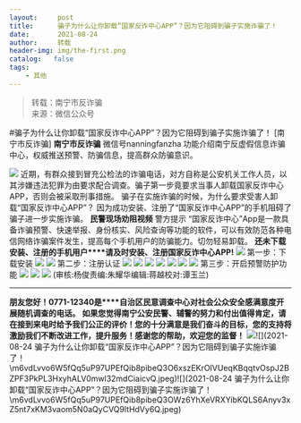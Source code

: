 ```yaml
---
layout:     post
title:      骗子为什么让你卸载“国家反诈中心APP”？因为它阻碍到骗子实施诈骗了！
date:       2021-08-24
author:     转载
header-img: img/the-first.png
catalog:   false
tags:
    - 其他
---
```


<blockquote><p>转载：南宁市反诈骗<br>
来源：微信公众号</p></blockquote>

#骗子为什么让你卸载“国家反诈中心APP”？因为它阻碍到骗子实施诈骗了！
[南宁市反诈骗]
**南宁市反诈骗**
微信号nanningfanzha
功能介绍南宁反虚假信息诈骗中心，权威推送预警、防骗信息，提高群众防骗意识。

![]({{site.baseurl}}/postimg/P9ficrEVSdibaiahrVF9rDbshoxeWibB2frx5dlPeuibFWLLSyevq4JdkuoudZVtmCA9HUbTjfO5Y2d3K7g1g3eJeqA.gif)
近期，有群众接到冒充公检法的诈骗电话，对方自称是公安机关工作人员，以其涉嫌违法犯罪为由要求配合调查。骗子第一步竟要求当事人卸载国家反诈中心APP，否则会被采取刑事措施。
骗子在实施诈骗的时候，为什么要求受害人卸载“国家反诈中心APP”？
因为成功安装、注册了“国家反诈中心APP”的手机阻碍了骗子进一步实施诈骗。
**民警现场劝阻视频**
警方提示
“国家反诈中心”App是一款具备诈骗预警、快速举报、身份核实、风险查询等功能的软件，可以有效防范各种电信网络诈骗案件发生，提高每个手机用户的防骗能力。切勿轻易卸载。
**还未下载安装、注册的手机用户****请及时安装、注册国家反诈中心APP!**
![]({{site.baseurl}}/postimg/m6vdLvvo6W6Tiac8OI3Y0A9JmzpQqztjffOIfGdGhKfuU8YQiaGrq35wPgkTNVJjn33HzlO6NaLUpdOAOrwov3JA.png)
第一步：下载安装
![]({{site.baseurl}}/postimg/m6vdLvvo6W6Tiac8OI3Y0A9JmzpQqztjfJhf206glpZIvSl4vMvc1nmMdWc4ocBaFyMRtKLkqH5Xuzf9LOCm8MA.png)
![]({{site.baseurl}}/postimg/m6vdLvvo6W6Tiac8OI3Y0A9JmzpQqztjfTw0xAeo9Lfu8FicTXmib1QVjqiauUDcicVDLTbVwJeGf3Dic1ckKumP3Zog.png)
第二步：注册认证
![]({{site.baseurl}}/postimg/m6vdLvvo6W6Tiac8OI3Y0A9JmzpQqztjfbB8PeRAia1rvdzzwdWHSYHUOKuR0SuLqEQhxt6sC1BM6IwRGm5wzyDQ.png)
![]({{site.baseurl}}/postimg/m6vdLvvo6W6Tiac8OI3Y0A9JmzpQqztjfZZ2zgNibpzibcNONXRQ7tia3ulIKjsMNtcfPxxicw04mGaZcO5DkwKTAdg.png)
![]({{site.baseurl}}/postimg/m6vdLvvo6W6Tiac8OI3Y0A9JmzpQqztjf3fManQvBELqCEPGvynJKH5pXHdRFBTibFj8d6xgMS6uZNOIVE3QKXNg.png)
![]({{site.baseurl}}/postimg/m6vdLvvo6W6Tiac8OI3Y0A9JmzpQqztjfCysvHIsUFfibKqfIicFiaN3pfFiamEYKg4GI3qdLlD3s2X6Sy70gk5VPRA.png)
![]({{site.baseurl}}/postimg/m6vdLvvo6W6Tiac8OI3Y0A9JmzpQqztjfiaJe7ibukmfHM344pOV4ibKg11djDO0CyYXRU5MUFmcABPxhoeAsxDOPg.png)
![]({{site.baseurl}}/postimg/m6vdLvvo6W6Tiac8OI3Y0A9JmzpQqztjff5UUzYYJY9Tr5ibOMkU6R5licd1zTdQdauumddibHudvpNCwgLicoQflOA.png)
![]({{site.baseurl}}/postimg/m6vdLvvo6W6Tiac8OI3Y0A9JmzpQqztjfPNalyRWeAjo06ZbCT3zmnIV0Z7SYKVm6VU3zO1Eommv31ZYR0MHyTA.png)
第三步：开启预警防护功能
![]({{site.baseurl}}/postimg/m6vdLvvo6W6Tiac8OI3Y0A9JmzpQqztjfbN2JYWDOoZUIUiaUFkFA04ianFRd7N13plmcuztYKJIzkVM4H75b6Xeg.png)
![]({{site.baseurl}}/postimg/m6vdLvvo6W6Tiac8OI3Y0A9JmzpQqztjfuqU4U7sgJBlPOiaV8N5WMNyNMtNlxz8UfxOO7HImicaLxviajyz2G1wUA.png)
![]({{site.baseurl}}/postimg/m6vdLvvo6W6Tiac8OI3Y0A9JmzpQqztjfljRcFgwxZnRfGKehliaoV7g3wibIC9mmLiauqA9ibnIuAlOPQkWiaAZheMg.png)
(审核:杨俊责编:朱耀华编辑:蒋越校对:谭玉兰)
***
**朋友您好！0771-12340是****自治区民意调查中心对社会公众安全感满意度开展随机调查的电话。**
**如果您觉得南宁公安民警、辅警的努力和付出值得肯定，请在接到来电时给予我们公正的评价！您的十分满意是我们奋斗的目标，您的支持将激励我们不断改进工作，提升服务！感谢您的帮助，欢迎您的监督！**
![]({{site.baseurl}}/postimg/m6vdLvvo6W5fQq5uP97UPEfQib8pibeQ3OIeVDxD23H3A2hshm9VPKwY5lU5bLvcdcrPes5XplD3ibsbDFZwyKDqA.jpeg)![](2021-08-24
骗子为什么让你卸载“国家反诈中心APP”？因为它阻碍到骗子实施诈骗了！\\m6vdLvvo6W5fQq5uP97UPEfQib8pibeQ3O6xszEKrOIVUeqKBqqtvOspJ2BZPF3PkPL3HxyhALV0mwl32mdCiaicvQ.jpeg)![](2021-08-24
骗子为什么让你卸载“国家反诈中心APP”？因为它阻碍到骗子实施诈骗了！\\m6vdLvvo6W5fQq5uP97UPEfQib8pibeQ3OWz6YhXeVRXYibKQLS6Anyv3xZ5nt7xKM3vaom5N0aQyCVQ9ltHdVy6Q.jpeg)
